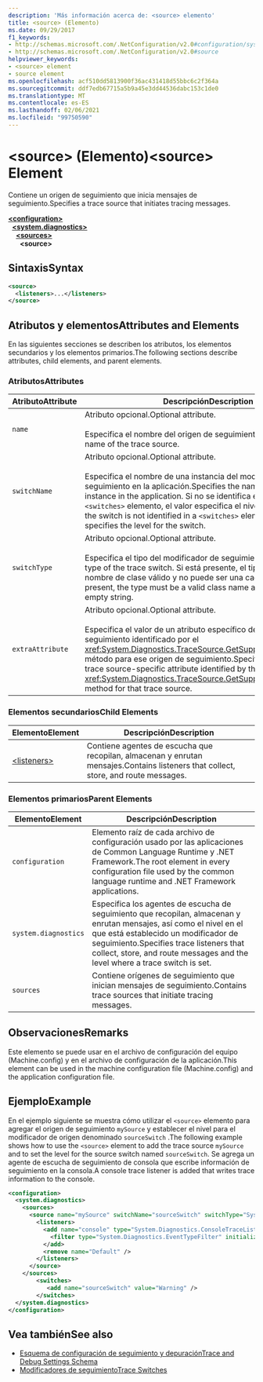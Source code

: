 ```yaml
---
description: 'Más información acerca de: <source> elemento'
title: <source> (Elemento)
ms.date: 09/29/2017
f1_keywords:
- http://schemas.microsoft.com/.NetConfiguration/v2.0#configuration/system.diagnostics/sources/source
- http://schemas.microsoft.com/.NetConfiguration/v2.0#source
helpviewer_keywords:
- <source> element
- source element
ms.openlocfilehash: acf510dd5813900f36ac431418d55bbc6c2f364a
ms.sourcegitcommit: ddf7edb67715a5b9a45e3dd44536dabc153c1de0
ms.translationtype: MT
ms.contentlocale: es-ES
ms.lasthandoff: 02/06/2021
ms.locfileid: "99750590"
---
```

# <a name="source-element"></a><span data-ttu-id="31a56-103">\<source> (Elemento)</span><span class="sxs-lookup"><span data-stu-id="31a56-103">\<source> Element</span></span>

<span data-ttu-id="31a56-104">Contiene un origen de seguimiento que inicia mensajes de seguimiento.</span><span class="sxs-lookup"><span data-stu-id="31a56-104">Specifies a trace source that initiates tracing messages.</span></span>  

[**\<configuration>**](../configuration-element.md)\
&nbsp;&nbsp;[**\<system.diagnostics>**](system-diagnostics-element.md)\
&nbsp;&nbsp;&nbsp;&nbsp;[**\<sources>**](sources-element.md)\
&nbsp;&nbsp;&nbsp;&nbsp;&nbsp;&nbsp;**\<source>**

## <a name="syntax"></a><span data-ttu-id="31a56-105">Sintaxis</span><span class="sxs-lookup"><span data-stu-id="31a56-105">Syntax</span></span>  
  
```xml  
<source>
  <listeners>...</listeners>  
</source>  
```  
  
## <a name="attributes-and-elements"></a><span data-ttu-id="31a56-106">Atributos y elementos</span><span class="sxs-lookup"><span data-stu-id="31a56-106">Attributes and Elements</span></span>  

 <span data-ttu-id="31a56-107">En las siguientes secciones se describen los atributos, los elementos secundarios y los elementos primarios.</span><span class="sxs-lookup"><span data-stu-id="31a56-107">The following sections describe attributes, child elements, and parent elements.</span></span>  
  
### <a name="attributes"></a><span data-ttu-id="31a56-108">Atributos</span><span class="sxs-lookup"><span data-stu-id="31a56-108">Attributes</span></span>  
  
|<span data-ttu-id="31a56-109">Atributo</span><span class="sxs-lookup"><span data-stu-id="31a56-109">Attribute</span></span>|<span data-ttu-id="31a56-110">Descripción</span><span class="sxs-lookup"><span data-stu-id="31a56-110">Description</span></span>|  
|---------------|-----------------|  
|`name`|<span data-ttu-id="31a56-111">Atributo opcional.</span><span class="sxs-lookup"><span data-stu-id="31a56-111">Optional attribute.</span></span><br /><br /> <span data-ttu-id="31a56-112">Especifica el nombre del origen de seguimiento.</span><span class="sxs-lookup"><span data-stu-id="31a56-112">Specifies the name of the trace source.</span></span>|  
|`switchName`|<span data-ttu-id="31a56-113">Atributo opcional.</span><span class="sxs-lookup"><span data-stu-id="31a56-113">Optional attribute.</span></span><br /><br /> <span data-ttu-id="31a56-114">Especifica el nombre de una instancia del modificador de seguimiento en la aplicación.</span><span class="sxs-lookup"><span data-stu-id="31a56-114">Specifies the name of a trace switch instance in the application.</span></span> <span data-ttu-id="31a56-115">Si no se identifica el modificador en un `<switches>` elemento, el valor especifica el nivel del modificador.</span><span class="sxs-lookup"><span data-stu-id="31a56-115">If the switch is not identified in a `<switches>` element, the value specifies the level for the switch.</span></span>|  
|`switchType`|<span data-ttu-id="31a56-116">Atributo opcional.</span><span class="sxs-lookup"><span data-stu-id="31a56-116">Optional attribute.</span></span><br /><br /> <span data-ttu-id="31a56-117">Especifica el tipo del modificador de seguimiento.</span><span class="sxs-lookup"><span data-stu-id="31a56-117">Specifies the type of the trace switch.</span></span> <span data-ttu-id="31a56-118">Si está presente, el tipo debe ser un nombre de clase válido y no puede ser una cadena vacía.</span><span class="sxs-lookup"><span data-stu-id="31a56-118">If present, the type must be a valid class name and cannot be an empty string.</span></span>|  
|`extraAttribute`|<span data-ttu-id="31a56-119">Atributo opcional.</span><span class="sxs-lookup"><span data-stu-id="31a56-119">Optional attribute.</span></span><br /><br /> <span data-ttu-id="31a56-120">Especifica el valor de un atributo específico del origen de seguimiento identificado por el <xref:System.Diagnostics.TraceSource.GetSupportedAttributes%2A> método para ese origen de seguimiento.</span><span class="sxs-lookup"><span data-stu-id="31a56-120">Specifies the value for a trace source-specific attribute identified by the <xref:System.Diagnostics.TraceSource.GetSupportedAttributes%2A> method for that trace source.</span></span>|  
  
### <a name="child-elements"></a><span data-ttu-id="31a56-121">Elementos secundarios</span><span class="sxs-lookup"><span data-stu-id="31a56-121">Child Elements</span></span>  
  
|<span data-ttu-id="31a56-122">Elemento</span><span class="sxs-lookup"><span data-stu-id="31a56-122">Element</span></span>|<span data-ttu-id="31a56-123">Descripción</span><span class="sxs-lookup"><span data-stu-id="31a56-123">Description</span></span>|  
|-------------|-----------------|  
|[\<listeners>](listeners-element-for-source.md)|<span data-ttu-id="31a56-124">Contiene agentes de escucha que recopilan, almacenan y enrutan mensajes.</span><span class="sxs-lookup"><span data-stu-id="31a56-124">Contains listeners that collect, store, and route messages.</span></span>|  
  
### <a name="parent-elements"></a><span data-ttu-id="31a56-125">Elementos primarios</span><span class="sxs-lookup"><span data-stu-id="31a56-125">Parent Elements</span></span>  
  
|<span data-ttu-id="31a56-126">Elemento</span><span class="sxs-lookup"><span data-stu-id="31a56-126">Element</span></span>|<span data-ttu-id="31a56-127">Descripción</span><span class="sxs-lookup"><span data-stu-id="31a56-127">Description</span></span>|  
|-------------|-----------------|  
|`configuration`|<span data-ttu-id="31a56-128">Elemento raíz de cada archivo de configuración usado por las aplicaciones de Common Language Runtime y .NET Framework.</span><span class="sxs-lookup"><span data-stu-id="31a56-128">The root element in every configuration file used by the common language runtime and .NET Framework applications.</span></span>|  
|`system.diagnostics`|<span data-ttu-id="31a56-129">Especifica los agentes de escucha de seguimiento que recopilan, almacenan y enrutan mensajes, así como el nivel en el que está establecido un modificador de seguimiento.</span><span class="sxs-lookup"><span data-stu-id="31a56-129">Specifies trace listeners that collect, store, and route messages and the level where a trace switch is set.</span></span>|  
|`sources`|<span data-ttu-id="31a56-130">Contiene orígenes de seguimiento que inician mensajes de seguimiento.</span><span class="sxs-lookup"><span data-stu-id="31a56-130">Contains trace sources that initiate tracing messages.</span></span>|  
  
## <a name="remarks"></a><span data-ttu-id="31a56-131">Observaciones</span><span class="sxs-lookup"><span data-stu-id="31a56-131">Remarks</span></span>  

 <span data-ttu-id="31a56-132">Este elemento se puede usar en el archivo de configuración del equipo (Machine.config) y en el archivo de configuración de la aplicación.</span><span class="sxs-lookup"><span data-stu-id="31a56-132">This element can be used in the machine configuration file (Machine.config) and the application configuration file.</span></span>  
  
## <a name="example"></a><span data-ttu-id="31a56-133">Ejemplo</span><span class="sxs-lookup"><span data-stu-id="31a56-133">Example</span></span>  

 <span data-ttu-id="31a56-134">En el ejemplo siguiente se muestra cómo utilizar el `<source>` elemento para agregar el origen de seguimiento `mySource` y establecer el nivel para el modificador de origen denominado `sourceSwitch` .</span><span class="sxs-lookup"><span data-stu-id="31a56-134">The following example shows how to use the `<source>` element to add the trace source `mySource` and to set the level for the source switch named `sourceSwitch`.</span></span> <span data-ttu-id="31a56-135">Se agrega un agente de escucha de seguimiento de consola que escribe información de seguimiento en la consola.</span><span class="sxs-lookup"><span data-stu-id="31a56-135">A console trace listener is added that writes trace information to the console.</span></span>  
  
```xml  
<configuration>  
  <system.diagnostics>  
    <sources>  
      <source name="mySource" switchName="sourceSwitch" switchType="System.Diagnostics.SourceSwitch"  >  
        <listeners>  
          <add name="console" type="System.Diagnostics.ConsoleTraceListener" >  
            <filter type="System.Diagnostics.EventTypeFilter" initializeData="Error" />  
          </add>  
          <remove name="Default" />  
        </listeners>  
      </source>  
    </sources>  
        <switches>  
           <add name="sourceSwitch" value="Warning" />  
        </switches>
  </system.diagnostics>
</configuration>  
```  
  
## <a name="see-also"></a><span data-ttu-id="31a56-136">Vea también</span><span class="sxs-lookup"><span data-stu-id="31a56-136">See also</span></span>

- [<span data-ttu-id="31a56-137">Esquema de configuración de seguimiento y depuración</span><span class="sxs-lookup"><span data-stu-id="31a56-137">Trace and Debug Settings Schema</span></span>](index.md)
- [<span data-ttu-id="31a56-138">Modificadores de seguimiento</span><span class="sxs-lookup"><span data-stu-id="31a56-138">Trace Switches</span></span>](../../../debug-trace-profile/trace-switches.md)
